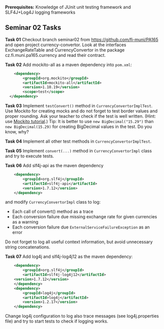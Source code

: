 **Prerequisites:** Knowledge of JUnit unit testing framework and SLF4J+Log4J logging frameworks

## Seminar 02 Tasks
**Task 01** Checkout branch seminar02 from https://github.com/fi-muni/PA165 and
open project currency-convertor. Look at the interfaces ExchangeRateTable and
CurrencyConvertor in the package cz.fi.muni.pa165.currency and read their contract.

**Task 02** Add mockito-all as a maven dependency into `pom.xml`:
```xml
    <dependency>
        <groupId>org.mockito</groupId>
        <artifactId>mockito-all</artifactId>
        <version>1.10.19</version>
        <scope>test</scope>
  </dependency> 
```

**Task 03** Implement `testConvert()` method in `CurrencyConvertorImplTest`.
Use Mockito for creating mocks and do not forget to test border values and proper
rounding. Ask your teacher to check if the test is well written.
(Hint: use [Mockito tutorial](http://www.vogella.com/tutorials/Mockito/article.html).)
Tip: It is better to use `new BigDecimal("15.29")` than `new BigDecimal(15.29)`
for creating BigDecimal values in the test. Do you know, why?

**Task 04** Implement all other test methods in `CurrencyConvertorImplTest`. 

**Task 05** Implement `convert(...)` method in `CurrencyConvertorImpl` class and
try to execute tests.

**Task 06** Add slf4j-api as the maven dependency
```xml
    <dependency>
        <groupId>org.slf4j</groupId>
        <artifactId>slf4j-api</artifactId>
        <version>1.7.12</version>
    </dependency>
```
and modify `CurrencyConvertorImpl` class to log:
* Each call of convert() method as a trace
* Each conversion failure due missing exchange rate for given currencies as a warning
* Each conversion failure due `ExternalServiceFailureException` as an error

Do not forget to log all useful context information, but avoid unnecessary string
concatenations.

**Task 07** Add log4j and slf4j-log4j12 as the maven dependency:
```xml
    <dependency>
        <groupId>org.slf4j</groupId>
        <artifactId>slf4j-log4j12</artifactId>
	<version>1.7.12</version>
    </dependency>
    <dependency>
        <groupId>log4j</groupId>
        <artifactId>log4j</artifactId>
        <version>1.2.17</version>
    </dependency>
```
Change log4j configuration to log also trace messages (see log4j.properties file)
and try to start tests to check if logging works.
